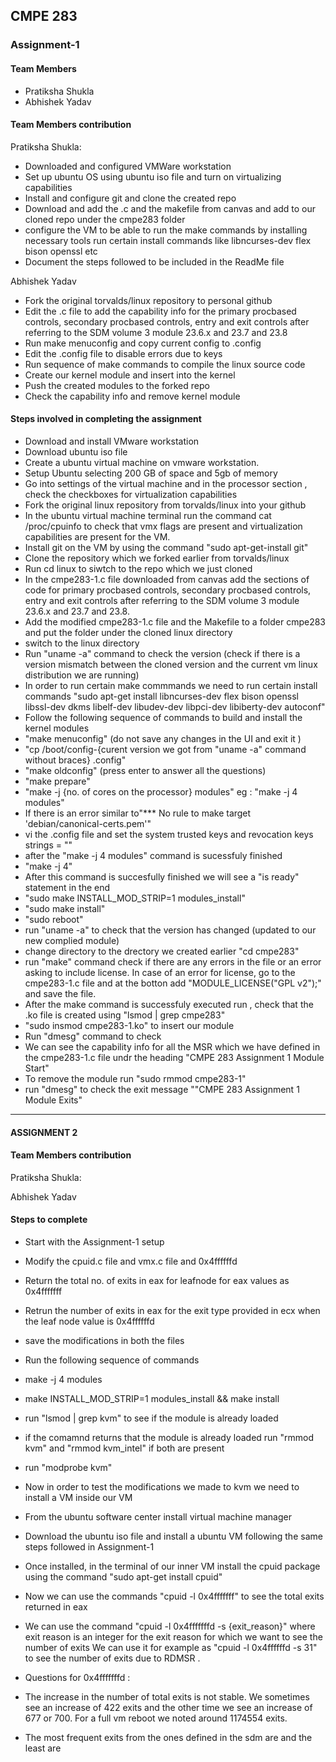 ##   CMPE 283

### Assignment-1


#### Team Members
- Pratiksha Shukla
- Abhishek Yadav

#### Team Members contribution

Pratiksha Shukla:
- Downloaded and configured VMWare workstation
- Set up ubuntu OS using ubuntu iso file and turn on virtualizing capabilities 
- Install and configure git and clone the created repo 
- Download and add the .c and the makefile from canvas and add to our cloned repo under the cmpe283 folder
- configure the VM to be able to run the make commands by installing necessary tools
   run certain install commands 
   like libncurses-dev flex bison openssl etc
- Document the steps followed to be included in the ReadMe file

Abhishek Yadav
- Fork the original torvalds/linux repository to personal github
- Edit the .c file to add the capability info for the primary procbased controls, secondary procbased controls,
 entry and exit controls after referring to the SDM volume 3 module 23.6.x and 23.7 and 23.8
- Run make menuconfig and  copy current config to .config
- Edit the .config file to disable errors due to keys 
- Run sequence of make commands to compile the linux source code
- Create our kernel module and insert into the kernel
- Push the created modules to the forked repo
- Check the capability info and remove kernel module 



#### Steps involved in completing the assignment

- Download and install VMware workstation
- Download ubuntu iso file
- Create a ubuntu virtual machine on vmware workstation.
- Setup Ubuntu selecting 200 GB of space and 5gb of memory
- Go into settings of the virtual machine and in the processor section , 
 check the checkboxes for virtualization capabilities
- Fork the original linux repository from torvalds/linux into your github
- In the ubuntu virtual machine terminal run the command cat /proc/cpuinfo to check that 
  vmx flags are present and virtualization capabilities are present for the VM.
- Install git on the VM by using the command "sudo apt-get-install git"
- Clone the repository which we forked earlier from torvalds/linux
- Run cd linux to siwtch to the repo which we just cloned
- In the cmpe283-1.c file downloaded from canvas add the sections of code for primary procbased controls, secondary procbased controls,
 entry and exit controls after referring to the SDM volume 3 module 23.6.x and 23.7 and 23.8.
- Add the modified cmpe283-1.c file and the Makefile to a folder cmpe283 and put the folder under the cloned linux directory
- switch to the linux directory
- Run "uname -a" command to check the  version (check if there is a version mismatch between the cloned 
  version and the current vm linux distribution we are running)
- In order to run certain make commmands we need to run certain install commands 
  "sudo apt-get install libncurses-dev flex bison openssl libssl-dev dkms libelf-dev libudev-dev libpci-dev libiberty-dev autoconf"
- Follow the following sequence of commands to build and install the kernel modules
 - "make menuconfig" (do not save any changes in the UI and exit it  )
 - "cp /boot/config-{curent version we got from "uname -a" command without braces} .config"
 - "make oldconfig"   (press enter to answer all the questions)
 - "make prepare" 
 -  "make -j {no. of cores on the processor} modules"   eg : "make -j 4 modules"
 -  If there is an error similar to"*** No rule to make target 'debian/canonical-certs.pem'"
 - vi the .config file and set the system trusted keys and revocation keys strings =  "" 
 - after the "make -j 4 modules" command is sucessfuly finished
 - "make -j 4"
 - After this command is succesfully finished we will see a "is ready" statement in the end
 -  "sudo make INSTALL_MOD_STRIP=1 modules_install"
 -  "sudo make install"
 -  "sudo reboot"
 -  run "uname -a" to check that the version has changed (updated to our new complied module)
 -  change directory to the drectory we created earlier "cd cmpe283" 
 -  run "make" command
    check if there are any errors in the file or an error asking to include license. In case 
    of an error for license, go to the cmpe283-1.c file and at the botton add
    "MODULE_LICENSE("GPL v2");" and save the file.
 - After the make command is successfuly executed run , check that the .ko file is created using
   "lsmod | grep cmpe283" 
  -  "sudo insmod cmpe283-1.ko" to insert our module
  - Run "dmesg" command to check
  - We can see the capability info for all the MSR which we have defined in the cmpe283-1.c file undr the heading
    "CMPE 283 Assignment 1 Module Start"
  - To remove the module run 
    "sudo rmmod cmpe283-1"
   - run "dmesg" to check the exit message ""CMPE 283 Assignment 1 Module Exits"


-------------------------------------------------------------------------------------------------------------------------------------

#### ASSIGNMENT 2


#### Team Members contribution

Pratiksha Shukla:


Abhishek Yadav



#### Steps to complete

- Start with the Assignment-1 setup
- Modify the cpuid.c file and vmx.c file  and 0x4ffffffd
- Return the total no. of exits in eax for leafnode for eax values as 0x4fffffff 
- Retrun the number of exits in eax for the exit type provided in ecx when the leaf node value is 0x4ffffffd
- save the modifications in both the files
- Run the following sequence of commands
- make -j 4 modules
- make INSTALL_MOD_STRIP=1 modules_install && make install
- run "lsmod | grep kvm" to see if the module is already loaded
- if the comamnd returns that the module is already loaded run "rmmod kvm" and "rmmod kvm_intel" if both are present
- run "modprobe kvm"
- Now in order to test the modifications we made to kvm we need to install a VM inside our VM
- From the ubuntu software center install virtual machine manager
- Download the ubuntu iso file and install a ubuntu VM following the same steps followed in Assignment-1
- Once installed, in the terminal of our inner VM install the cpuid package using the command "sudo apt-get install cpuid"
- Now we can use the commands "cpuid -l 0x4fffffff" to see the total exits returned in eax 
- We can use the command "cpuid -l 0x4fffffffd -s {exit_reason}" where exit reason is an integer for the exit reason for which we want to see the number of exits
  We can use it for example as "cpuid -l 0x4ffffffd -s 31" to see the number of exits due to RDMSR .

- Questions for 0x4fffffffd : 
 - The increase in the number of total exits is not stable. We sometimes see an increase of 422 exits and the other time we see an increase of 677 or 700. 
   For a full vm reboot we noted around 1174554 exits. 
 - The most frequent exits from the ones defined in the sdm are  and the least are  
